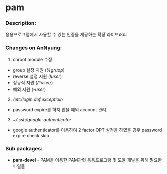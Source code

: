 # pam

### Description:
응용프로그램에서 사용할 수 있는 인증을 제공하는 확장 라이브러리

### Changes on AnNyung:
1. chroot module 수정
 * group 설정 지원 (_%gruop_)
 * reverse 설정 지원 (_!user_)
 * 정규식 지원 (_/^user/_)
 * 예외 지원 (_-user_)
2. _/etc/login.def.exceptioin_
 * password expire를 하지 않을 예외 account 관리
3. _~/.ssh/google-authenticator_
 * google authenticator를 이용하여 2 factor OPT 설정을 하였을 경우 password expire check skip

### Sub packages:
* **pam-devel** - PAM을 이용한 PAM관련 응용프로그램 및 모듈 개발을 위해 필요한 파일들